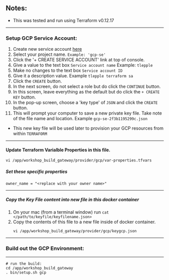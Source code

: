 ## Notes:
*  This was tested and run using Terraform v0.12.17

---

###  Setup GCP Service Account:

1.  Create new service account [here](https://console.cloud.google.com/iam-admin/serviceaccounts)
2.  Select your project name.  `Example: 'gcp-se'`
3.  Click the '+ CREATE SERVICE ACCOUNT' link at top of console.
4.  Give a value to the text box `Service account name`   Example: `tlepple`
5.  Make no changes to the text box `Service account ID`
6.  Give it a description value.  Example `tlepple terraform sa`
7.  Click the `CREATE` button.
8.  In the next screen, do not select a role but do click the `CONTINUE` button.
9.  In this screen, leave everything as the default but do click the `+ CREATE KEY` button.
10. In the pop-up screen, choose a 'key type' of `JSON` and click the `CREATE` button.
11. This will prompt your computer to save a new private key file.  Take note of the file name and location.   Example `gcp-se-2f3b1195299c.json`

*  This new key file will be used later to provision your GCP resources from within `TERRAFORM`

---

#### Update Terraform Varialble Properties in this file.

```
vi /app/workshop_build_gateway/provider/gcp/var-properties.tfvars
```

##### Set these specific properties

```
owner_name = "<replace with your owner name>"
```
---

##### Copy the Key File content into new file in this docker container

1.   On your mac (from a terminal window) run `cat </path/to/keyfile/keyfilename.json>`
2.   Copy the contents of this file to a new file inside of docker container.
     ```
     vi /app/workshop_build_gateway/provider/gcp/keygcp.json
     ```


---

### Build out the GCP Environment:

---

```
# run the build:
cd /app/workshop_build_gateway
. bin/setup.sh gcp
```

